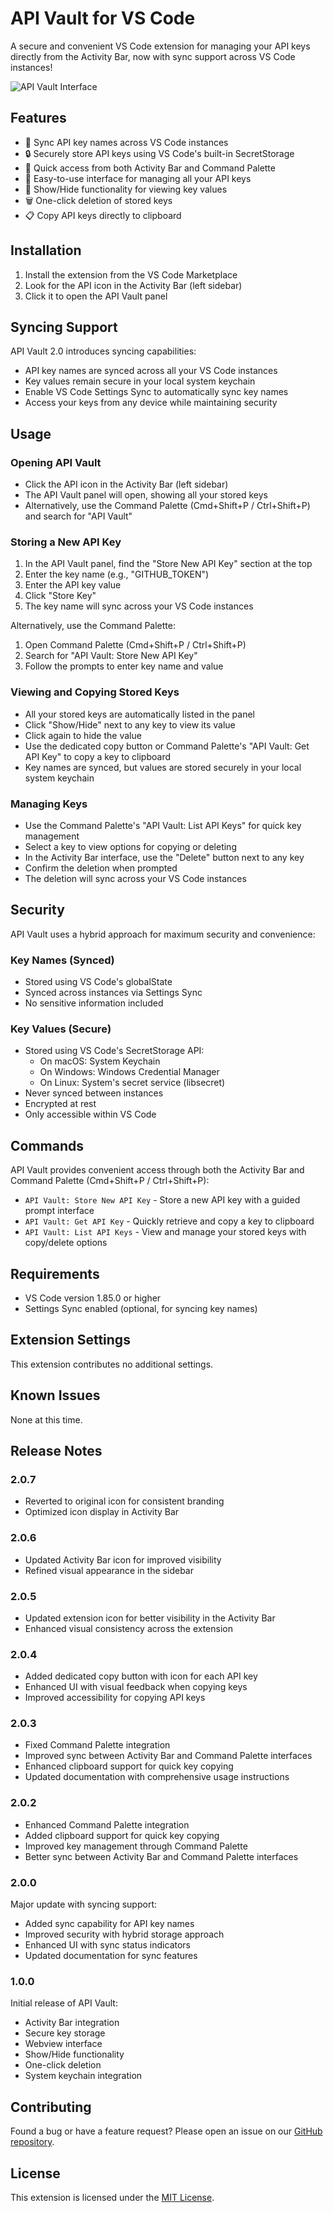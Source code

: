 # API Vault for VS Code

A secure and convenient VS Code extension for managing your API keys directly from the Activity Bar, now with sync support across VS Code instances!

![API Vault Interface](api-screenshot.png)

## Features

- 🔄 Sync API key names across VS Code instances
- 🔒 Securely store API keys using VS Code's built-in SecretStorage
- 🎯 Quick access from both Activity Bar and Command Palette
- 👀 Easy-to-use interface for managing all your API keys
- 🔑 Show/Hide functionality for viewing key values
- 🗑️ One-click deletion of stored keys
- 📋 Copy API keys directly to clipboard

## Installation

1. Install the extension from the VS Code Marketplace
2. Look for the API icon in the Activity Bar (left sidebar)
3. Click it to open the API Vault panel

## Syncing Support

API Vault 2.0 introduces syncing capabilities:
- API key names are synced across all your VS Code instances
- Key values remain secure in your local system keychain
- Enable VS Code Settings Sync to automatically sync key names
- Access your keys from any device while maintaining security

## Usage

### Opening API Vault
- Click the API icon in the Activity Bar (left sidebar)
- The API Vault panel will open, showing all your stored keys
- Alternatively, use the Command Palette (Cmd+Shift+P / Ctrl+Shift+P) and search for "API Vault"

### Storing a New API Key
1. In the API Vault panel, find the "Store New API Key" section at the top
2. Enter the key name (e.g., "GITHUB_TOKEN")
3. Enter the API key value
4. Click "Store Key"
5. The key name will sync across your VS Code instances

Alternatively, use the Command Palette:
1. Open Command Palette (Cmd+Shift+P / Ctrl+Shift+P)
2. Search for "API Vault: Store New API Key"
3. Follow the prompts to enter key name and value

### Viewing and Copying Stored Keys
- All your stored keys are automatically listed in the panel
- Click "Show/Hide" next to any key to view its value
- Click again to hide the value
- Use the dedicated copy button or Command Palette's "API Vault: Get API Key" to copy a key to clipboard
- Key names are synced, but values are stored securely in your local system keychain

### Managing Keys
- Use the Command Palette's "API Vault: List API Keys" for quick key management
- Select a key to view options for copying or deleting
- In the Activity Bar interface, use the "Delete" button next to any key
- Confirm the deletion when prompted
- The deletion will sync across your VS Code instances

## Security

API Vault uses a hybrid approach for maximum security and convenience:

### Key Names (Synced)
- Stored using VS Code's globalState
- Synced across instances via Settings Sync
- No sensitive information included

### Key Values (Secure)
- Stored using VS Code's SecretStorage API:
  - On macOS: System Keychain
  - On Windows: Windows Credential Manager
  - On Linux: System's secret service (libsecret)
- Never synced between instances
- Encrypted at rest
- Only accessible within VS Code

## Commands

API Vault provides convenient access through both the Activity Bar and Command Palette (Cmd+Shift+P / Ctrl+Shift+P):

- `API Vault: Store New API Key` - Store a new API key with a guided prompt interface
- `API Vault: Get API Key` - Quickly retrieve and copy a key to clipboard
- `API Vault: List API Keys` - View and manage your stored keys with copy/delete options

## Requirements

- VS Code version 1.85.0 or higher
- Settings Sync enabled (optional, for syncing key names)

## Extension Settings

This extension contributes no additional settings.

## Known Issues

None at this time.

## Release Notes

### 2.0.7
- Reverted to original icon for consistent branding
- Optimized icon display in Activity Bar

### 2.0.6
- Updated Activity Bar icon for improved visibility
- Refined visual appearance in the sidebar

### 2.0.5
- Updated extension icon for better visibility in the Activity Bar
- Enhanced visual consistency across the extension

### 2.0.4
- Added dedicated copy button with icon for each API key
- Enhanced UI with visual feedback when copying keys
- Improved accessibility for copying API keys

### 2.0.3
- Fixed Command Palette integration
- Improved sync between Activity Bar and Command Palette interfaces
- Enhanced clipboard support for quick key copying
- Updated documentation with comprehensive usage instructions

### 2.0.2
- Enhanced Command Palette integration
- Added clipboard support for quick key copying
- Improved key management through Command Palette
- Better sync between Activity Bar and Command Palette interfaces

### 2.0.0
Major update with syncing support:
- Added sync capability for API key names
- Improved security with hybrid storage approach
- Enhanced UI with sync status indicators
- Updated documentation for sync features

### 1.0.0
Initial release of API Vault:
- Activity Bar integration
- Secure key storage
- Webview interface
- Show/Hide functionality
- One-click deletion
- System keychain integration

## Contributing

Found a bug or have a feature request? Please open an issue on our [GitHub repository](https://github.com/PoliTwit1984/VSCode-API-Vault_Extension).

## License

This extension is licensed under the [MIT License](LICENSE).
